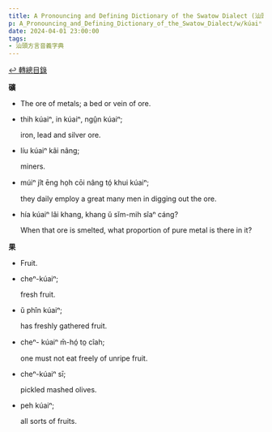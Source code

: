 ```yaml
---
title: A Pronouncing and Defining Dictionary of the Swatow Dialect (汕頭方言音義字典) / kúaiⁿ
p: A_Pronouncing_and_Defining_Dictionary_of_the_Swatow_Dialect/w/kúaiⁿ
date: 2024-04-01 23:00:00
tags: 
- 汕頭方言音義字典
---
```


[↩️ 轉總目錄](/A_Pronouncing_and_Defining_Dictionary_of_the_Swatow_Dialect)


**礦**
- The ore of metals; a bed or vein of ore.

- thih kúaiⁿ, in kúaiⁿ, ngṳ̂n kúaiⁿ;

  iron, lead and silver ore.

- líu kúaiⁿ kâi nâng;

  miners.

- múiⁿ jît ēng ho̤h cōi nâng tó̤ khui kúaiⁿ;

  they daily employ a great many men in digging out the ore.

- hía kúaiⁿ lâi khang, khang ŭ sĭm-mih sîaⁿ cáng?

  When that ore is smelted, what proportion of pure metal is there in it?

**果**
- Fruit.

- cheⁿ-kúaiⁿ;

  fresh fruit.

- ŭ phîn kúaiⁿ;

  has freshly gathered fruit.

- cheⁿ- kúaiⁿ m̄-hó̤ to̤ cîah;

  one must not eat freely of unripe fruit.

- cheⁿ-kúaiⁿ sī;

  pickled mashed olives.

- peh kúaiⁿ;

  all sorts of fruits.
